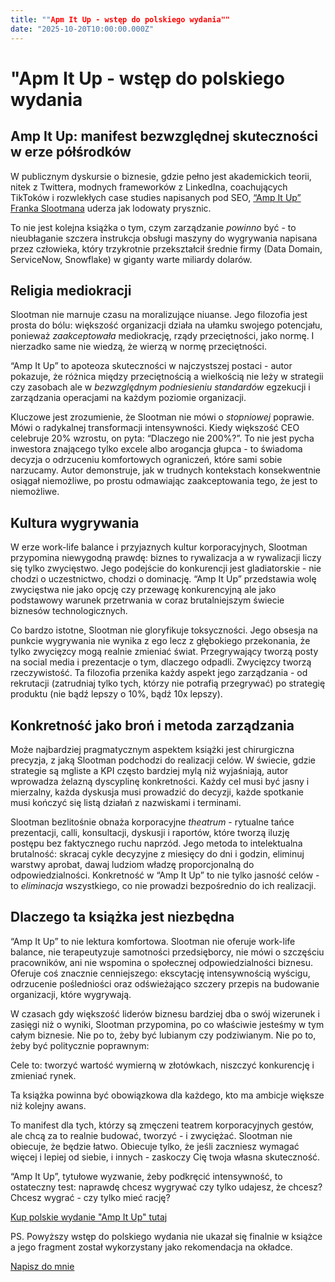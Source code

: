 ```yaml
---
title: ""Apm It Up - wstęp do polskiego wydania""
date: "2025-10-20T10:00:00.000Z"
---
```

# "Apm It Up - wstęp do polskiego wydania

## Amp It Up: manifest bezwzględnej skuteczności w erze półśrodków


W publicznym dyskursie o biznesie, gdzie pełno jest akademickich teorii, nitek z Twittera, modnych frameworków z LinkedIna, coachujących TikToków i rozwlekłych case studies napisanych pod SEO, [“Amp It Up” Franka Slootmana](https://www.zlotemysli.pl/prod/14046/amp-it-up-frank-slootman.html) uderza jak lodowaty prysznic.

To nie jest kolejna książka o tym, czym zarządzanie *powinno* być - to nieubłaganie szczera instrukcja obsługi maszyny do wygrywania napisana przez człowieka, który trzykrotnie przekształcił średnie firmy (Data Domain, ServiceNow, Snowflake) w giganty warte miliardy dolarów.

## Religia mediokracji

Slootman nie marnuje czasu na moralizujące niuanse. Jego filozofia jest prosta do bólu: większość organizacji działa na ułamku swojego potencjału, ponieważ *zaakceptowała* mediokrację, rządy przeciętności, jako normę. I nierzadko same nie wiedzą, że wierzą w normę przeciętności. 

“Amp It Up” to apoteoza skuteczności w najczystszej postaci - autor pokazuje, że różnica między przeciętnością a wielkością nie leży w strategii czy zasobach ale w *bezwzględnym podniesieniu standardów* egzekucji i zarządzania operacjami na każdym poziomie organizacji.

Kluczowe jest zrozumienie, że Slootman nie mówi o *stopniowej* poprawie. Mówi o radykalnej transformacji intensywności. Kiedy większość CEO celebruje 20% wzrostu, on pyta: “Dlaczego nie 200%?”. To nie jest pycha inwestora znającego tylko excele albo arogancja głupca - to świadoma decyzja o odrzuceniu komfortowych ograniczeń, które sami sobie narzucamy. Autor demonstruje, jak w trudnych kontekstach konsekwentnie osiągał niemożliwe, po prostu odmawiając zaakceptowania tego, że jest to niemożliwe.

## Kultura wygrywania

W erze work-life balance i przyjaznych kultur korporacyjnych, Slootman przypomina niewygodną prawdę: biznes to rywalizacja a w rywalizacji liczy się tylko zwycięstwo. Jego podejście do konkurencji jest gladiatorskie - nie chodzi o uczestnictwo, chodzi o dominację. “Amp It Up” przedstawia wolę zwycięstwa nie jako opcję czy przewagę konkurencyjną ale jako podstawowy warunek przetrwania w coraz brutalniejszym świecie biznesów technologicznych.

Co bardzo istotne, Slootman nie gloryfikuje toksyczności. Jego obsesja na punkcie wygrywania nie wynika z ego lecz z głębokiego przekonania, że tylko zwycięzcy mogą realnie zmieniać świat. Przegrywający tworzą posty na social media i prezentacje o tym, dlaczego odpadli. Zwycięzcy tworzą rzeczywistość. Ta filozofia przenika każdy aspekt jego zarządzania - od rekrutacji (zatrudniaj tylko tych, którzy nie potrafią przegrywać) po strategię produktu (nie bądź lepszy o 10%, bądź 10x lepszy).

## Konkretność jako broń i metoda zarządzania

Może najbardziej pragmatycznym aspektem książki jest chirurgiczna precyzja, z jaką Slootman podchodzi do realizacji celów. W świecie, gdzie strategie są mgliste a KPI często bardziej mylą niż wyjaśniają, autor wprowadza żelazną dyscyplinę konkretności. Każdy cel musi być jasny i mierzalny, każda dyskusja musi prowadzić do decyzji, każde spotkanie musi kończyć się listą działań z nazwiskami i terminami.

Slootman bezlitośnie obnaża korporacyjne *theatrum* - rytualne tańce prezentacji, calli, konsultacji, dyskusji i raportów, które tworzą iluzję postępu bez faktycznego ruchu naprzód. Jego metoda to intelektualna brutalność: skracaj cykle decyzyjne z miesięcy do dni i godzin, eliminuj warstwy aprobat, dawaj ludziom władzę proporcjonalną do odpowiedzialności. Konkretność w “Amp It Up” to nie tylko jasność celów - to *eliminacja* wszystkiego, co nie prowadzi bezpośrednio do ich realizacji.

## Dlaczego ta książka jest niezbędna

“Amp It Up” to nie lektura komfortowa. Slootman nie oferuje work-life balance, nie terapeutyzuje samotności przedsięborcy, nie mówi o szczęściu pracowników, ani nie wspomina o społecznej odpowiedzialności biznesu. Oferuje coś znacznie cenniejszego: ekscytację intensywnością wyścigu, odrzucenie pośledniości oraz odświeżająco szczery przepis na budowanie organizacji, które wygrywają.

W czasach gdy większość liderów biznesu bardziej dba o swój wizerunek i zasięgi niż o wyniki, Slootman przypomina, po co właściwie jesteśmy w tym całym biznesie. Nie po to, żeby być lubianym czy podziwianym. Nie po to, żeby być politycznie poprawnym:

Cele to: tworzyć wartość wymierną w złotówkach, niszczyć konkurencję i zmieniać rynek.

Ta książka powinna być obowiązkowa dla każdego, kto ma ambicje większe niż kolejny awans. 

To manifest dla tych, którzy są zmęczeni teatrem korporacyjnych gestów, ale chcą za to realnie budować, tworzyć - i zwyciężać. Slootman nie obiecuje, że będzie łatwo. Obiecuje tylko, że jeśli zaczniesz wymagać więcej i lepiej od siebie, i innych - zaskoczy Cię twoja własna skuteczność.	

“Amp It Up”, tytułowe wyzwanie, żeby podkręcić intensywność, to ostateczny test: naprawdę chcesz wygrywać czy tylko udajesz, że chcesz?​​​​​​​​​​​​​​​​ Chcesz wygrać - czy tylko mieć rację?

[Kup polskie wydanie "Amp It Up" tutaj](https://www.zlotemysli.pl/prod/14046/amp-it-up-frank-slootman.html)

PS. Powyższy wstęp do polskiego wydania nie ukazał się finalnie w książce a jego fragment został wykorzystany jako rekomendacja na okładce.

[Napisz do mnie](mailto:jakub.jeziorny@gmail.com)
